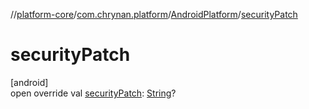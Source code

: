 //[platform-core](../../../index.md)/[com.chrynan.platform](../index.md)/[AndroidPlatform](index.md)/[securityPatch](security-patch.md)

# securityPatch

[android]\
open override val [securityPatch](security-patch.md): [String](https://kotlinlang.org/api/latest/jvm/stdlib/kotlin/-string/index.html)?
